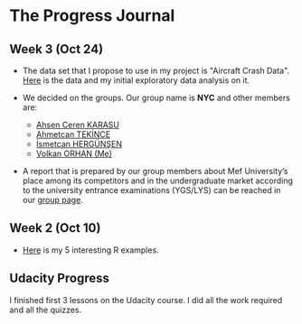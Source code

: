 # The Progress Journal

## Week 3 (Oct 24)

+ The data set that I propose to use in my project is "Aircraft Crash Data". [Here](hw2.html) is the data and my initial exploratory data analysis on it.

+ We decided on the groups. Our group name is **NYC** and other members are:

  + [Ahsen Ceren KARASU](https://mef-bda503.github.io/pj-karasua/)
  + [Ahmetcan TEKİNCE](https://mef-bda503.github.io/pj-tekincea/)
  + [İsmetcan HERGÜNŞEN](https://mef-bda503.github.io/pj-hergunsen/) 
  + [Volkan ORHAN (Me)](https://mef-bda503.github.io/pj-volorhan-1/)
  
+ A report that is prepared by our group members about Mef University’s place among its competitors and in the undergraduate market according to the university entrance examinations (YGS/LYS) can be reached in our [group page](https://mef-bda503.github.io/gpj-nyc/).

## Week 2 (Oct 10)

+ [Here](hw1.html) is my 5 interesting R examples.

## Udacity Progress 
I finished first 3 lessons on the Udacity course. I did all the work required and all the quizzes. 
